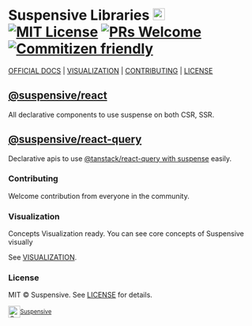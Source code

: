 # Suspensive Libraries <img alt="Suspensive" src="https://github.com/suspensive.png" width="24"> [![MIT License](https://img.shields.io/badge/license-MIT-blue.svg)](https://github.com/suspensive/react/blob/main/LICENSE) [![PRs Welcome](https://img.shields.io/badge/PRs-welcome-yellowgreen.svg)](https://github.com/suspensive/react/pulls) [![Commitizen friendly](https://img.shields.io/badge/commitizen-friendly-yellowgreen.svg)](http://commitizen.github.io/cz-cli/)

[OFFICIAL DOCS](https://docs.suspensive.org) | [VISUALIZATION](https://visualization.suspensive.org) | [CONTRIBUTING](https://github.com/suspensive/react/pulls) | [LICENSE](./LICENSE)

## [@suspensive/react](https://docs.suspensive.org/docs/react/README.i18n)

All declarative components to use suspense on both CSR, SSR.

## [@suspensive/react-query](https://docs.suspensive.org/docs/react-query/README.i18n)

Declarative apis to use [@tanstack/react-query with suspense](https://tanstack.com/query/v4/docs/guides/suspense) easily.

### Contributing

Welcome contribution from everyone in the community.

### Visualization

Concepts Visualization ready. You can see core concepts of Suspensive visually

See [VISUALIZATION](https://visualization.suspensive.org).

### License

MIT © Suspensive. See [LICENSE](./LICENSE) for details.

<div align="center">
  <a title="Suspensive" href="https://github.com/suspensive">
    <div style='display:flex; align-items:center;'>
      <img alt="Suspensive" src="https://github.com/suspensive.png" width="24">
      <sup>Suspensive</sup>
    </div>
  </a>
</div>
